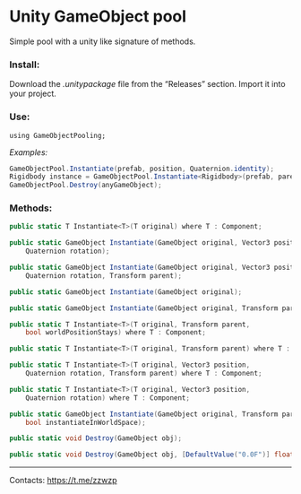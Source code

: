 # Unity GameObject pool

Simple pool with a unity like signature of methods.

### Install:

Download the *.unitypackage* file from the “Releases” section.
Import it into your project.

### Use:

`using GameObjectPooling;`


*Examples:*

```c#
GameObjectPool.Instantiate(prefab, position, Quaternion.identity);
Rigidbody instance = GameObjectPool.Instantiate<Rigidbody>(prefab, parent);
GameObjectPool.Destroy(anyGameObject);
```

### Methods:

```c#
public static T Instantiate<T>(T original) where T : Component;

public static GameObject Instantiate(GameObject original, Vector3 position, 
    Quaternion rotation);

public static GameObject Instantiate(GameObject original, Vector3 position, 
    Quaternion rotation, Transform parent);

public static GameObject Instantiate(GameObject original);

public static GameObject Instantiate(GameObject original, Transform parent);

public static T Instantiate<T>(T original, Transform parent, 
    bool worldPositionStays) where T : Component;

public static T Instantiate<T>(T original, Transform parent) where T : Component;

public static T Instantiate<T>(T original, Vector3 position, 
    Quaternion rotation, Transform parent) where T : Component;

public static T Instantiate<T>(T original, Vector3 position, 
    Quaternion rotation) where T : Component;

public static GameObject Instantiate(GameObject original, Transform parent, 
    bool instantiateInWorldSpace);

public static void Destroy(GameObject obj);

public static void Destroy(GameObject obj, [DefaultValue("0.0F")] float t);
```

___________________
Contacts: https://t.me/zzwzp
